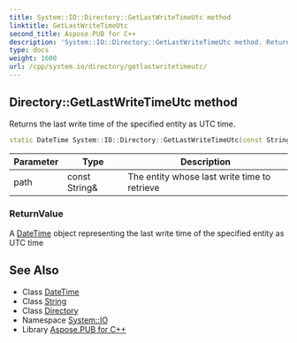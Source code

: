 ```yaml
---
title: System::IO::Directory::GetLastWriteTimeUtc method
linktitle: GetLastWriteTimeUtc
second_title: Aspose.PUB for C++
description: 'System::IO::Directory::GetLastWriteTimeUtc method. Returns the last write time of the specified entity as UTC time in C++.'
type: docs
weight: 1600
url: /cpp/system.io/directory/getlastwritetimeutc/
---
```

## Directory::GetLastWriteTimeUtc method


Returns the last write time of the specified entity as UTC time.

```cpp
static DateTime System::IO::Directory::GetLastWriteTimeUtc(const String &path)
```


| Parameter | Type | Description |
| --- | --- | --- |
| path | const String\& | The entity whose last write time to retrieve |

### ReturnValue

A [DateTime](../../../system/datetime/) object representing the last write time of the specified entity as UTC time

## See Also

* Class [DateTime](../../../system/datetime/)
* Class [String](../../../system/string/)
* Class [Directory](../)
* Namespace [System::IO](../../)
* Library [Aspose.PUB for C++](../../../)
